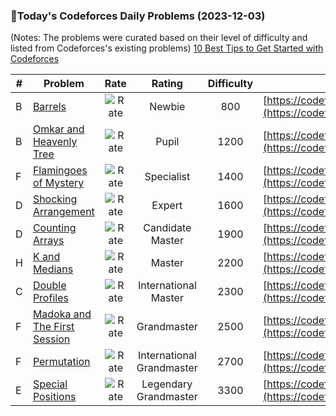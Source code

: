 ### 🌟Today's Codeforces Daily Problems (2023-12-03)
(Notes: The problems were curated based on their level of difficulty and listed from Codeforces's existing problems)
[10 Best Tips to Get Started with Codeforces](https://github.com/ika9810/Codeforces-Daily-Problems/blob/main/10%20Best%20Tips%20to%20Get%20Started%20with%20Codeforces.md)

| # | Problem | Rate| Rating | Difficulty | Contest |
|---| ----- | :--------: | :----------: | :----------: | ---------- |
|B|[Barrels](https://codeforces.com/contest/1430/problem/B)|![Rate](https://img.shields.io/badge/Newbie-800-lightgrey)|Newbie|800|[https://codeforces.com/contest/1430](https://codeforces.com/contest/1430)|
|B|[Omkar and Heavenly Tree](https://codeforces.com/contest/1583/problem/B)|![Rate](https://img.shields.io/badge/Pupil-1200-brightgreen)|Pupil|1200|[https://codeforces.com/contest/1583](https://codeforces.com/contest/1583)|
|F|[Flamingoes of Mystery](https://codeforces.com/contest/1425/problem/F)|![Rate](https://img.shields.io/badge/Specialist-1400-9cf)|Specialist|1400|[https://codeforces.com/contest/1425](https://codeforces.com/contest/1425)|
|D|[Shocking Arrangement](https://codeforces.com/contest/1798/problem/D)|![Rate](https://img.shields.io/badge/Expert-1600-blue)|Expert|1600|[https://codeforces.com/contest/1798](https://codeforces.com/contest/1798)|
|D|[Counting Arrays](https://codeforces.com/contest/1749/problem/D)|![Rate](https://img.shields.io/badge/Candidate%20Master-1900-blueviolet)|Candidate Master|1900|[https://codeforces.com/contest/1749](https://codeforces.com/contest/1749)|
|H|[K and Medians](https://codeforces.com/contest/1468/problem/H)|![Rate](https://img.shields.io/badge/Master-2200-orange)|Master|2200|[https://codeforces.com/contest/1468](https://codeforces.com/contest/1468)|
|C|[Double Profiles](https://codeforces.com/contest/154/problem/C)|![Rate](https://img.shields.io/badge/International%20Master-2300-orange)|International Master|2300|[https://codeforces.com/contest/154](https://codeforces.com/contest/154)|
|F|[Madoka and The First Session](https://codeforces.com/contest/1717/problem/F)|![Rate](https://img.shields.io/badge/Grandmaster-2500-red)|Grandmaster|2500|[https://codeforces.com/contest/1717](https://codeforces.com/contest/1717)|
|F|[Permutation](https://codeforces.com/contest/452/problem/F)|![Rate](https://img.shields.io/badge/International%20Grandmaster-2700-red)|International Grandmaster|2700|[https://codeforces.com/contest/452](https://codeforces.com/contest/452)|
|E|[Special Positions](https://codeforces.com/contest/1641/problem/E)|![Rate](https://img.shields.io/badge/Legendary%20Grandmaster-3300-red)|Legendary Grandmaster|3300|[https://codeforces.com/contest/1641](https://codeforces.com/contest/1641)|
